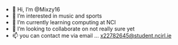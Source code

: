 - 👋 Hi, I’m @Mixzy16
- 👀 I’m interested in music and sports
- 🌱 I’m currently learning computing at NCI
- 💞️ I’m looking to collaborate on not really sure yet
- 📫 you can contact me via email ... x22782645@student.ncirl.ie

<!---
Mixzy16/Mixzy16 is a ✨ special ✨ repository because its `README.md` (this file) appears on your GitHub profile.
You can click the Preview link to take a look at your changes.
--->
